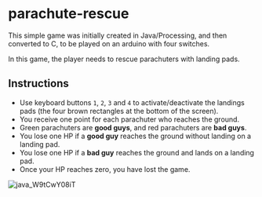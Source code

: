 # parachute-rescue
This simple game was initially created in Java/Processing, and then converted to C, to be played on an arduino with four switches. 

In this game, the player needs to rescue parachuters with landing pads.

## Instructions
- Use keyboard buttons `1`, `2`, `3` and `4` to activate/deactivate the landings pads (the four brown rectangles at the bottom of the screen).
- You receive one point for each parachuter who reaches the ground.
- Green parachuters are **good guys**, and red parachuters are **bad guys**.
- You lose one HP if a **good guy** reaches the ground without landing on a landing pad.
- You lose one HP if a **bad guy** reaches the ground and lands on a landing pad. 
- Once your HP reaches zero, you have lost the game.

![java_W9tCwY08iT](https://user-images.githubusercontent.com/45148959/210137943-4eaa4414-7eea-4bc1-9f4d-5d8236c6f825.gif)

